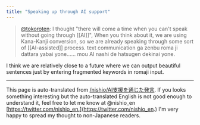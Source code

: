 ```yaml
---
title: "Speaking up through AI support"
---
```


> [@tokoroten](https://twitter.com/tokoroten/status/1651841828734537728?s=20): I thought "there will come a time when you can't speak without going through [[AI]]",
> When you think about it, we are using Kana-Kanji conversion, so we are already speaking through some sort of [[AI-assisted]] process.
> text communication ga zenbu roma ji dattara yabai yone......
> mou AI nashi de hatsugen dekinai yone.

I think we are relatively close to a future where we can output beautiful sentences just by entering fragmented keywords in romaji input.

---
This page is auto-translated from [/nishio/AI支援を通じた発言](https://scrapbox.io/nishio/AI支援を通じた発言). If you looks something interesting but the auto-translated English is not good enough to understand it, feel free to let me know at @nishio_en [https://twitter.com/nishio_en.](https://twitter.com/nishio_en.) I'm very happy to spread my thought to non-Japanese readers.